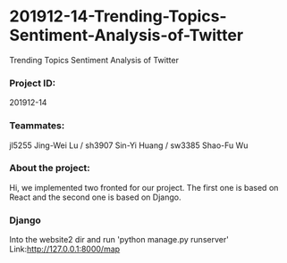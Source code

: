 # 201912-14-Trending-Topics-Sentiment-Analysis-of-Twitter
Trending Topics Sentiment Analysis of Twitter

### Project ID: 
201912-14

### Teammates: 
jl5255 Jing-Wei Lu / sh3907 Sin-Yi Huang / sw3385 Shao-Fu Wu 

### About the project:
Hi, we implemented two fronted for our project. The first one is based on React and the second one is based on Django.

### Django
Into the website2 dir and run 'python manage.py runserver'
Link:http://127.0.0.1:8000/map